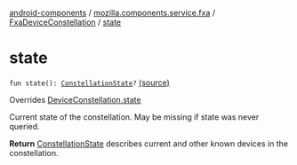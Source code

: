 [android-components](../../index.md) / [mozilla.components.service.fxa](../index.md) / [FxaDeviceConstellation](index.md) / [state](./state.md)

# state

`fun state(): `[`ConstellationState`](../../mozilla.components.concept.sync/-constellation-state/index.md)`?` [(source)](https://github.com/mozilla-mobile/android-components/blob/master/components/service/firefox-accounts/src/main/java/mozilla/components/service/fxa/FxaDeviceConstellation.kt#L44)

Overrides [DeviceConstellation.state](../../mozilla.components.concept.sync/-device-constellation/state.md)

Current state of the constellation. May be missing if state was never queried.

**Return**
[ConstellationState](../../mozilla.components.concept.sync/-constellation-state/index.md) describes current and other known devices in the constellation.

